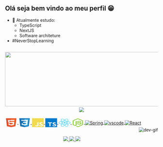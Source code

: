 ## Olá seja bem vindo ao meu perfil 😁

- 📘 Atualmente estudo:
  - TypeScript
  - NextJS
  - Software architeture
- #NeverStopLearning
 ##

<div align="center">
  <a href="https://github.com/Tassio2002">
  <img height="180em" width="550em" src="https://github-readme-stats.vercel.app/api?username=Tassio2002&show_icons=true&theme=dark&include_all_commits=true&count_private=false&hide=issues,contribs"/>
  <img height="180em" src="https://github-readme-stats.vercel.app/api/top-langs/?username=Tassio2002&layout=compact&langs_count=7&theme=tokyonight"/>
</div>
  
<div style="display: inline_block"><br>
  <img align="center" alt="HTML" height="30" width="40" src="https://raw.githubusercontent.com/devicons/devicon/master/icons/html5/html5-original.svg">
  <img align="center" alt="CSS" height="30" width="40" src="https://raw.githubusercontent.com/devicons/devicon/master/icons/css3/css3-original.svg">
  <img align="center" alt="JavasCript" height="30" width="40" src="https://raw.githubusercontent.com/devicons/devicon/master/icons/javascript/javascript-plain.svg">
  <img align="center" alt="Csharp" height="30" width="40" src="https://raw.githubusercontent.com/devicons/devicon/master/icons/typescript/typescript-original.svg">
  <img align="center" alt="React" height="30" width="40" src="https://raw.githubusercontent.com/devicons/devicon/master/icons/react/react-original.svg">
  <img align="center" alt="React" height="30" width="40" src="https://raw.githubusercontent.com/devicons/devicon/master/icons/nodejs/nodejs-original.svg">
  <img align="center" alt="Spring" height="30" width="40" src="https://cdn.jsdelivr.net/gh/devicons/devicon/icons/spring/spring-original.svg">
  <img align="center" alt="vscode" height="30" width="40" src="https://cdn.jsdelivr.net/gh/devicons/devicon/icons/vscode/vscode-original.svg" />
  <img align="center" alt="React" height="30" width="40" src="https://raw.githubusercontent.com/jmnote/z-icons/master/svg/git.svg">           
  <img align="right" alt="dev-gif" height="150" src="https://miro.medium.com/max/1360/1*IRGHmiGsa16stedQvIaZfw.gif" />
                                                                                                                                             
</div>
                                                                                                                   
 ##
                                                                                                                                                  
<div align="center">
<a href = "mailto:tassio.santos2002@gmail.com"><img src="https://img.shields.io/badge/-Gmail-%23333?style=for-the-badge&logo=gmail&logoColor=white" target="_blank">
</a>
<a href="https://www.linkedin.com/in/tassio-santos-74b618207/" target="_blank"><img src="https://img.shields.io/badge/-LinkedIn-%230077B5?style=for-the-badge&logo=linkedin&logoColor=white" target="_blank">
</a>      
<a href="https://api.whatsapp.com/send?phone=5571991294689" target="_blank"><img src="https://img.shields.io/badge/WhatsApp-25D366?style=for-the-badge&logo=whatsapp&logoColor=white" target="_blank">
</div>
